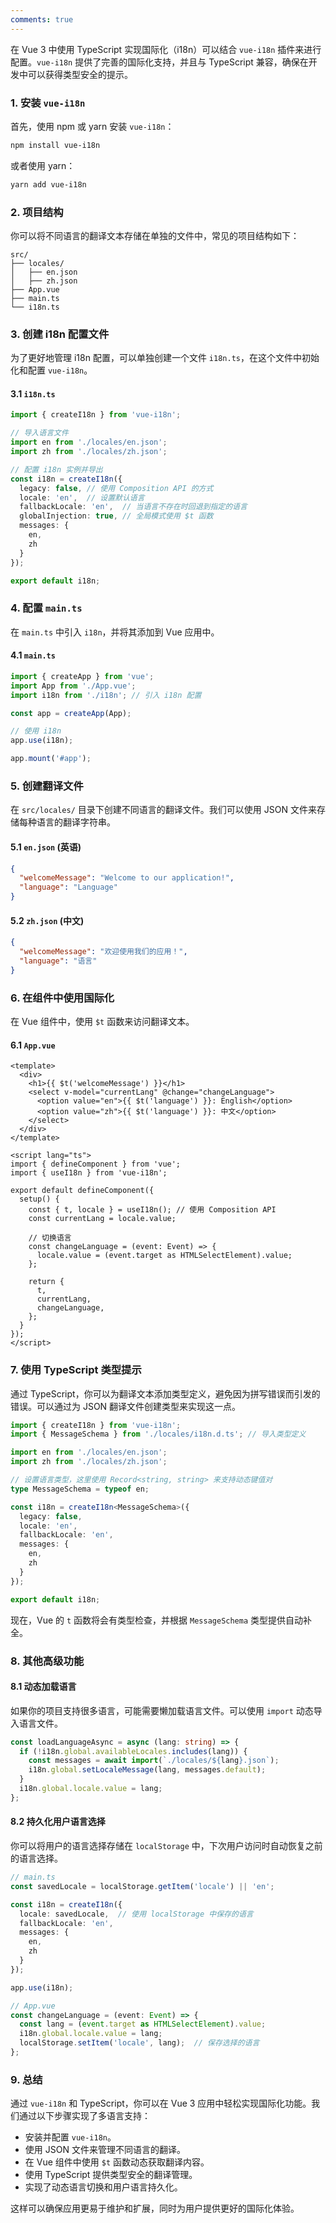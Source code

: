 ```yaml
---
comments: true
---
```


在 Vue 3 中使用 TypeScript 实现国际化（i18n）可以结合 `vue-i18n` 插件来进行配置。`vue-i18n` 提供了完善的国际化支持，并且与 TypeScript 兼容，确保在开发中可以获得类型安全的提示。

### 1. 安装 `vue-i18n`

首先，使用 npm 或 yarn 安装 `vue-i18n`：

```bash
npm install vue-i18n
```

或者使用 yarn：

```bash
yarn add vue-i18n
```

### 2. 项目结构

你可以将不同语言的翻译文本存储在单独的文件中，常见的项目结构如下：

```
src/
├── locales/
│   ├── en.json
│   ├── zh.json
├── App.vue
├── main.ts
└── i18n.ts
```

### 3. 创建 i18n 配置文件

为了更好地管理 i18n 配置，可以单独创建一个文件 `i18n.ts`，在这个文件中初始化和配置 `vue-i18n`。

#### 3.1 `i18n.ts`

```typescript
import { createI18n } from 'vue-i18n';

// 导入语言文件
import en from './locales/en.json';
import zh from './locales/zh.json';

// 配置 i18n 实例并导出
const i18n = createI18n({
  legacy: false, // 使用 Composition API 的方式
  locale: 'en',  // 设置默认语言
  fallbackLocale: 'en',  // 当语言不存在时回退到指定的语言
  globalInjection: true, // 全局模式使用 $t 函数
  messages: {
    en,
    zh
  }
});

export default i18n;
```

### 4. 配置 `main.ts`

在 `main.ts` 中引入 `i18n`，并将其添加到 Vue 应用中。

#### 4.1 `main.ts`

```typescript
import { createApp } from 'vue';
import App from './App.vue';
import i18n from './i18n'; // 引入 i18n 配置

const app = createApp(App);

// 使用 i18n
app.use(i18n);

app.mount('#app');
```

### 5. 创建翻译文件

在 `src/locales/` 目录下创建不同语言的翻译文件。我们可以使用 JSON 文件来存储每种语言的翻译字符串。

#### 5.1 `en.json` (英语)

```json
{
  "welcomeMessage": "Welcome to our application!",
  "language": "Language"
}
```

#### 5.2 `zh.json` (中文)

```json
{
  "welcomeMessage": "欢迎使用我们的应用！",
  "language": "语言"
}
```

### 6. 在组件中使用国际化

在 Vue 组件中，使用 `$t` 函数来访问翻译文本。

#### 6.1 `App.vue`

```vue
<template>
  <div>
    <h1>{{ $t('welcomeMessage') }}</h1>
    <select v-model="currentLang" @change="changeLanguage">
      <option value="en">{{ $t('language') }}: English</option>
      <option value="zh">{{ $t('language') }}: 中文</option>
    </select>
  </div>
</template>

<script lang="ts">
import { defineComponent } from 'vue';
import { useI18n } from 'vue-i18n';

export default defineComponent({
  setup() {
    const { t, locale } = useI18n(); // 使用 Composition API
    const currentLang = locale.value;

    // 切换语言
    const changeLanguage = (event: Event) => {
      locale.value = (event.target as HTMLSelectElement).value;
    };

    return {
      t,
      currentLang,
      changeLanguage,
    };
  }
});
</script>
```

### 7. 使用 TypeScript 类型提示

通过 TypeScript，你可以为翻译文本添加类型定义，避免因为拼写错误而引发的错误。可以通过为 JSON 翻译文件创建类型来实现这一点。

```typescript
import { createI18n } from 'vue-i18n';
import { MessageSchema } from './locales/i18n.d.ts'; // 导入类型定义

import en from './locales/en.json';
import zh from './locales/zh.json';

// 设置语言类型，这里使用 Record<string, string> 来支持动态键值对
type MessageSchema = typeof en;

const i18n = createI18n<MessageSchema>({
  legacy: false,
  locale: 'en',
  fallbackLocale: 'en',
  messages: {
    en,
    zh
  }
});

export default i18n;
```

现在，Vue 的 `t` 函数将会有类型检查，并根据 `MessageSchema` 类型提供自动补全。

### 8. 其他高级功能

#### 8.1 动态加载语言

如果你的项目支持很多语言，可能需要懒加载语言文件。可以使用 `import` 动态导入语言文件。

```typescript
const loadLanguageAsync = async (lang: string) => {
  if (!i18n.global.availableLocales.includes(lang)) {
    const messages = await import(`./locales/${lang}.json`);
    i18n.global.setLocaleMessage(lang, messages.default);
  }
  i18n.global.locale.value = lang;
};
```

#### 8.2 持久化用户语言选择

你可以将用户的语言选择存储在 `localStorage` 中，下次用户访问时自动恢复之前的语言选择。

```typescript
// main.ts
const savedLocale = localStorage.getItem('locale') || 'en';

const i18n = createI18n({
  locale: savedLocale,  // 使用 localStorage 中保存的语言
  fallbackLocale: 'en',
  messages: {
    en,
    zh
  }
});

app.use(i18n);

// App.vue
const changeLanguage = (event: Event) => {
  const lang = (event.target as HTMLSelectElement).value;
  i18n.global.locale.value = lang;
  localStorage.setItem('locale', lang);  // 保存选择的语言
};
```

### 9. 总结

通过 `vue-i18n` 和 TypeScript，你可以在 Vue 3 应用中轻松实现国际化功能。我们通过以下步骤实现了多语言支持：
- 安装并配置 `vue-i18n`。
- 使用 JSON 文件来管理不同语言的翻译。
- 在 Vue 组件中使用 `$t` 函数动态获取翻译内容。
- 使用 TypeScript 提供类型安全的翻译管理。
- 实现了动态语言切换和用户语言持久化。

这样可以确保应用更易于维护和扩展，同时为用户提供更好的国际化体验。
